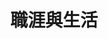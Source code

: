 ---
title: 職涯與生活
description: 時間總是會過去!事情總是來不及!你只能努力記!每個當下都是過去，每個當下都是未來，時間對我們來說從來就沒有「現在」因為「現在已經是過去」。也許有點哲學，也許有點玄學，雖然我常常幹話不斷，但偶爾也有點哲理的時候吧！
image: cover.png

# Badge style
style:
    background: 
    color: 

---